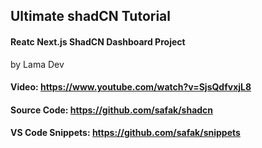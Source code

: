 ## Ultimate shadCN Tutorial
#### Reatc Next.js ShadCN Dashboard Project

by Lama Dev

#### Video: https://www.youtube.com/watch?v=SjsQdfvxjL8

#### Source Code: https://github.com/safak/shadcn

#### VS Code Snippets: https://github.com/safak/snippets